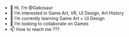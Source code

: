 - 👋 Hi, I’m @Gabosaur
- 👀 I’m interested in Game Art, VR, UI Design, Art History
- 🌱 I’m currently learning Game Art + UI Design
- 💞️ I’m looking to collaborate on Games
- 📫 How to reach me ???

<!---
Gabosaur/Gabosaur is a ✨ special ✨ repository because its `README.md` (this file) appears on your GitHub profile.
You can click the Preview link to take a look at your changes.
--->
